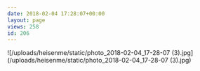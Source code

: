 ```yaml
---
date: 2018-02-04 17:28:07+00:00
layout: page
views: 258
id: 206
---
```




![/uploads/heisenme/static/photo_2018-02-04_17-28-07 (3).jpg](/uploads/heisenme/static/photo_2018-02-04_17-28-07 (3).jpg)
